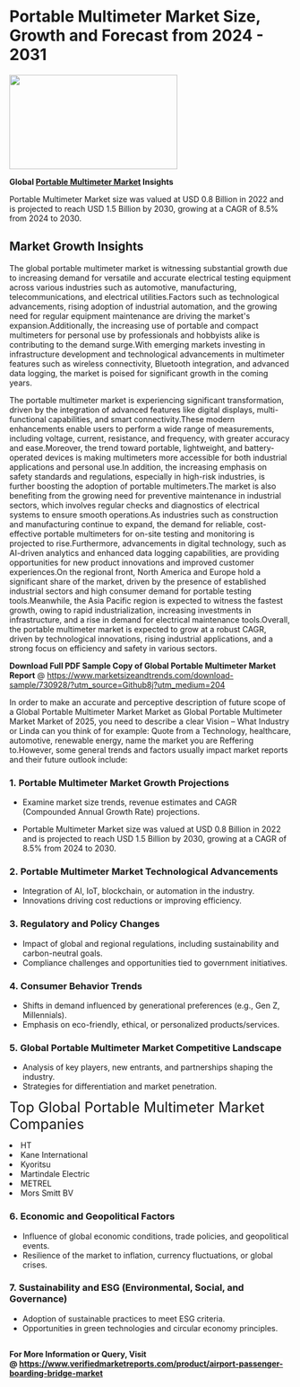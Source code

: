 <H1>Portable Multimeter Market Size, Growth and Forecast from 2024 - 2031</H1><img class="aligncenter size-medium wp-image-584254" src="https://thirdeyenews.in/wp-content/uploads/2024/09/Global-Market-Research-300x168.jpeg" alt="" width="300" height="168" /><p><strong>Global&nbsp;<a href="https://www.marketsizeandtrends.com/download-sample/730928/?utm_source=Github8j?utm_medium=204">Portable Multimeter Market</a> Insights</strong></p><p>Portable Multimeter Market size was valued at USD 0.8 Billion in 2022 and is projected to reach USD 1.5 Billion by 2030, growing at a CAGR of 8.5% from 2024 to 2030.</p><p><h2>Market Growth Insights</h2> <p>The global portable multimeter market is witnessing substantial growth due to increasing demand for versatile and accurate electrical testing equipment across various industries such as automotive, manufacturing, telecommunications, and electrical utilities.Factors such as technological advancements, rising adoption of industrial automation, and the growing need for regular equipment maintenance are driving the market's expansion.Additionally, the increasing use of portable and compact multimeters for personal use by professionals and hobbyists alike is contributing to the demand surge.With emerging markets investing in infrastructure development and technological advancements in multimeter features such as wireless connectivity, Bluetooth integration, and advanced data logging, the market is poised for significant growth in the coming years.</p> <p>The portable multimeter market is experiencing significant transformation, driven by the integration of advanced features like digital displays, multi-functional capabilities, and smart connectivity.These modern enhancements enable users to perform a wide range of measurements, including voltage, current, resistance, and frequency, with greater accuracy and ease.Moreover, the trend toward portable, lightweight, and battery-operated devices is making multimeters more accessible for both industrial applications and personal use.In addition, the increasing emphasis on safety standards and regulations, especially in high-risk industries, is further boosting the adoption of portable multimeters.The market is also benefiting from the growing need for preventive maintenance in industrial sectors, which involves regular checks and diagnostics of electrical systems to ensure smooth operations.As industries such as construction and manufacturing continue to expand, the demand for reliable, cost-effective portable multimeters for on-site testing and monitoring is projected to rise.Furthermore, advancements in digital technology, such as AI-driven analytics and enhanced data logging capabilities, are providing opportunities for new product innovations and improved customer experiences.On the regional front, North America and Europe hold a significant share of the market, driven by the presence of established industrial sectors and high consumer demand for portable testing tools.Meanwhile, the Asia Pacific region is expected to witness the fastest growth, owing to rapid industrialization, increasing investments in infrastructure, and a rise in demand for electrical maintenance tools.Overall, the portable multimeter market is expected to grow at a robust CAGR, driven by technological innovations, rising industrial applications, and a strong focus on efficiency and safety in various sectors.</p> <p><span class=""><strong>Download Full PDF Sample Copy of Global Portable Multimeter Market Report</strong> @ <a href="https://www.marketsizeandtrends.com/download-sample/730928/?utm_source=Github8j?utm_medium=204" target="_blank">https://www.marketsizeandtrends.com/download-sample/730928/?utm_source=Github8j?utm_medium=204</a></span></p><p>In order to make an accurate and perceptive description of future scope of a Global&nbsp;Portable Multimeter Market Market as Global&nbsp;Portable Multimeter Market Market of 2025, you need to describe a clear Vision &ndash; What Industry or Linda can you think of for example: Quote from a Technology, healthcare, automotive, renewable energy, name the market you are Reffering to.However, some general trends and factors usually impact market reports and their future outlook include:</p><h3>1.&nbsp;<strong>Portable Multimeter Market Growth Projections</strong></h3><ul><li>Examine market size trends, revenue estimates and CAGR (Compounded Annual Growth Rate) projections.</li><li><p>Portable Multimeter Market size was valued at USD 0.8 Billion in 2022 and is projected to reach USD 1.5 Billion by 2030, growing at a CAGR of 8.5% from 2024 to 2030.</p></li></ul><h3>2.&nbsp;<strong>Portable Multimeter Market Technological Advancements</strong></h3><ul><li>Integration of AI, IoT, blockchain, or automation in the industry.</li><li>Innovations driving cost reductions or improving efficiency.</li></ul><h3>3.&nbsp;<strong>Regulatory and Policy Changes</strong></h3><ul><li>Impact of global and regional regulations, including sustainability and carbon-neutral goals.</li><li>Compliance challenges and opportunities tied to government initiatives.</li></ul><h3>4.&nbsp;<strong>Consumer Behavior Trends</strong></h3><ul><li>Shifts in demand influenced by generational preferences (e.g., Gen Z, Millennials).</li><li>Emphasis on eco-friendly, ethical, or personalized products/services.</li></ul><h3>5.&nbsp;<strong>Global Portable Multimeter Market Competitive Landscape</strong></h3><ul><li>Analysis of key players, new entrants, and partnerships shaping the industry.</li><li>Strategies for differentiation and market penetration.</li></ul><p data-pm-slice="1 1 []"><span style="color: inherit; font-family: inherit; font-size: 25px;">Top Global Portable Multimeter Market Companies</span></p><div class="" data-test-id=""><p><li>HT</li><li> Kane International</li><li> Kyoritsu</li><li> Martindale Electric</li><li> METREL</li><li> Mors Smitt BV</li></p></div><h3>6.&nbsp;<strong>Economic and Geopolitical Factors</strong></h3><ul><li>Influence of global economic conditions, trade policies, and geopolitical events.</li><li>Resilience of the market to inflation, currency fluctuations, or global crises.</li></ul><h3>7.&nbsp;<strong>Sustainability and ESG (Environmental, Social, and Governance)</strong></h3><ul><li>Adoption of sustainable practices to meet ESG criteria.</li><li>Opportunities in green technologies and circular economy principles.</li></ul><h2><strong style="font-size: 14px;">For More Information or Query, Visit @&nbsp;</strong><a style="background-color: #ffffff; font-size: 14px;" href="https://www.marketsizeandtrends.com/report/portable-multimeter-market/" target="_blank">https://www.verifiedmarketreports.com/product/airport-passenger-boarding-bridge-market</a></h2>